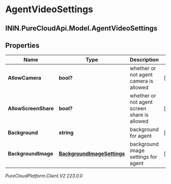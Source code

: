 # AgentVideoSettings

## ININ.PureCloudApi.Model.AgentVideoSettings

## Properties

|Name | Type | Description | Notes|
|------------ | ------------- | ------------- | -------------|
| **AllowCamera** | **bool?** | whether or not agent camera is allowed | [optional] |
| **AllowScreenShare** | **bool?** | whether or not agent screen share is allowed | [optional] |
| **Background** | **string** | background for agent | [optional] |
| **BackgroundImage** | [**BackgroundImageSettings**](BackgroundImageSettings) | background image settings for agent | [optional] |



_PureCloudPlatform.Client.V2 223.0.0_
